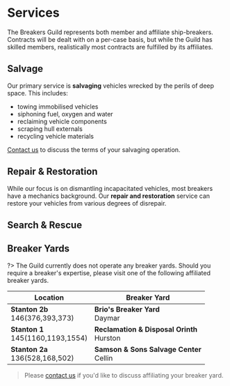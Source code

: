 # Services

The Breakers Guild represents both member and affiliate ship-breakers. Contracts will be dealt with on a per-case basis, but while the Guild has skilled members, realistically most contracts are fulfilled by its affiliates.

## Salvage

Our primary service is **salvaging** vehicles wrecked by the perils of deep space. This includes:

* towing immobilised vehicles
* siphoning fuel, oxygen and water
* reclaiming vehicle components
* scraping hull externals
* recycling vehicle materials

[Contact us](https://robertsspaceindustries.com/spectrum/community/BREAKER) to discuss the terms of your salvaging operation.

## Repair & Restoration

While our focus is on dismantling incapacitated vehicles, most breakers have a mechanics background. Our **repair and restoration** service can restore your vehicles from various degrees of disrepair.

## Search & Rescue

## Breaker Yards

?> The Guild currently does not operate any breaker yards. Should you require a breaker's expertise, please visit one of the following affiliated breaker yards.

Location | Breaker Yard
-------- | ------------
**Stanton 2b**<br />146(376,393,373) | **Brio's Breaker Yard**<br />Daymar
**Stanton 1**<br />145(1160,1193,1554) | **Reclamation & Disposal Orinth**<br />Hurston
**Stanton 2a**<br />136(528,168,502) | **Samson & Sons Salvage Center**<br />Cellin

> Please [contact us](https://robertsspaceindustries.com/spectrum/community/BREAKER) if you'd like to discuss affiliating your breaker yard.
